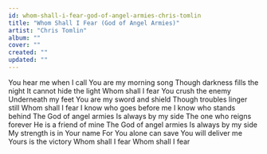 ```yaml
---
id: whom-shall-i-fear-god-of-angel-armies-chris-tomlin
title: "Whom Shall I Fear (God of Angel Armies)"
artist: "Chris Tomlin"
album: ""
cover: ""
created: ""
updated: ""
---
```


You hear me when I call
You are my morning song
Though darkness fills the night
It cannot hide the light
Whom shall I fear
You crush the enemy
Underneath my feet
You are my sword and shield
Though troubles linger still
Whom shall I fear
I know who goes before me
I know who stands behind
The God of angel armies
Is always by my side
The one who reigns forever
He is a friend of mine
The God of angel armies
Is always by my side
My strength is in Your name
For You alone can save
You will deliver me
Yours is the victory
Whom shall I fear
Whom shall I fear
